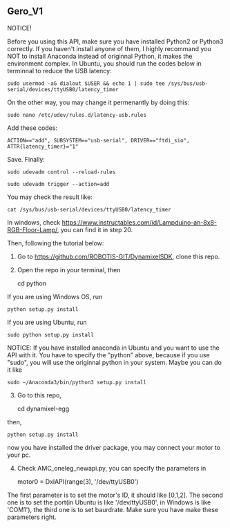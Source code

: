 ## Gero_V1
NOTICE!

Before you using this API, make sure you have installed Python2 or Python3 correctly. If you haven't install anyone of them, I highly recommand you NOT to install Anaconda instead of originnal Python, it makes the environment complex.
In Ubuntu, you should run the codes below in terminnal to reduce the USB latency:


    sudo usermod -aG dialout $USER && echo 1 | sudo tee /sys/bus/usb-serial/devices/ttyUSB0/latency_timer
   


On the other way, you may change it permenantly by doing this:



    sudo nano /etc/udev/rules.d/latency-usb.rules



Add these codes:




    ACTION=="add", SUBSYSTEM=="usb-serial", DRIVER=="ftdi_sio", ATTR{latency_timer}="1" 




Save. Finally:





    sudo udevadm control --reload-rules

    sudo udevadm trigger --action=add



You may check the result like:




    cat /sys/bus/usb-serial/devices/ttyUSB0/latency_timer




In windows, check https://www.instructables.com/id/Lampduino-an-8x8-RGB-Floor-Lamp/, you can find it in step 20.

Then, following the tutorial below:


1. Go to https://github.com/ROBOTIS-GIT/DynamixelSDK, clone this repo.
2. Open the repo in your terminal, then


    cd python
   

If you are using Windows OS, run 


    python setup.py install


If you are using Ubuntu, run 


    sudo python setup.py install


NOTICE: If you have installed anaconda in Ubuntu and you want to use the API with it. You have to specify the "python" above, because if you use "sudo", you will use the originnal python in your system. Maybe you can do it like


    sudo ~/Anaconda3/bin/python3 setup.py install


3. Go to this repo, 


    cd dynamixel-egg
   

then, 


    python setup.py install


now you have installed the driver package, you may connect your motor to your pc.

4. Check AMC_oneleg_newapi.py, you can specify the parameters in 


    motor0 = DxlAPI(range(3), '/dev/ttyUSB0')


The first parameter is to set the motor's ID, it should like [0,1,2]. The second one is to set the port(in Ubuntu is like '/dev/ttyUSB0', in Windows is like 'COM1'), the third one is to set baurdrate. Make sure you have make these parameters right.

